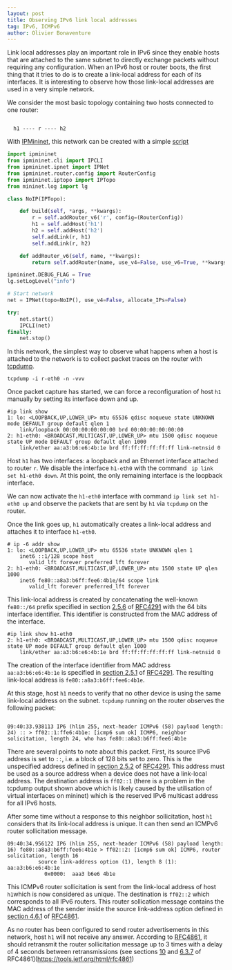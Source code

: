 ```yaml
---
layout: post
title: Observing IPv6 link local addresses
tag: IPv6, ICMPv6
author: Olivier Bonaventure
---
```


Link local addresses play an important role in IPv6 since they enable hosts 
that are attached to the same subnet to directly exchange packets without
requiring any configuration. When an IPv6 host or router boots, the
first thing that it tries to do is to create a link-local address for
each of its interfaces. It is interesting to observe how those link-local
addresses are used in a very simple network. 

We consider the most basic topology containing two hosts connected to
one router:

```console
                                                                     
  h1 ---- r ---- h2                                                                             
```

With [IPMininet](https://github.com/oliviertilmans/ipmininet), this network can be created with a simple [script](https://github.com/obonaventure/RoutingExamples/blob/master/static/noip.py)

```python
import ipmininet
from ipmininet.cli import IPCLI
from ipmininet.ipnet import IPNet
from ipmininet.router.config import RouterConfig
from ipmininet.iptopo import IPTopo
from mininet.log import lg

class NoIP(IPTopo):

    def build(self, *args, **kwargs):
        r = self.addRouter_v6('r', config=(RouterConfig))
        h1 = self.addHost('h1')
        h2 = self.addHost('h2')
        self.addLink(r, h1)
        self.addLink(r, h2)

    def addRouter_v6(self, name, **kwargs):
        return self.addRouter(name, use_v4=False, use_v6=True, **kwargs)

ipmininet.DEBUG_FLAG = True
lg.setLogLevel("info")

# Start network
net = IPNet(topo=NoIP(), use_v4=False, allocate_IPs=False)

try:
    net.start()
    IPCLI(net)
finally:
    net.stop()

```

In this network, the simplest way to observe what happens when a host is
attached to the network is to collect packet traces on the router with [tcpdump](https://www.tcpdump.org). 

```console
tcpdump -i r-eth0 -n -vvv 
```

Once packet capture has started, we can force a reconfiguration of host `h1`
manually by setting its interface down and up.

```console
#ip link show
1: lo: <LOOPBACK,UP,LOWER_UP> mtu 65536 qdisc noqueue state UNKNOWN mode DEFAULT group default qlen 1
    link/loopback 00:00:00:00:00:00 brd 00:00:00:00:00:00
2: h1-eth0: <BROADCAST,MULTICAST,UP,LOWER_UP> mtu 1500 qdisc noqueue state UP mode DEFAULT group default qlen 1000
    link/ether aa:a3:b6:e6:4b:1e brd ff:ff:ff:ff:ff:ff link-netnsid 0
```

Host `h1` has two interfaces: a loopback and an Ethernet interface attached to router `r`. We disable the interface `h1-eth0` with the command ` ip link set h1-eth0 down`. At this point, the only remaining interface is the loopback interface.

We can now activate the `h1-eth0` interface with command ` ip link set h1-eth0 up ` and observe the packets that are sent by `h1` via `tcpdump` on the router.

Once the link goes up, `h1` automatically creates a link-local address
and attaches it to interface `h1-eth0`. 

```console
# ip -6 addr show
1: lo: <LOOPBACK,UP,LOWER_UP> mtu 65536 state UNKNOWN qlen 1
    inet6 ::1/128 scope host 
       valid_lft forever preferred_lft forever
2: h1-eth0: <BROADCAST,MULTICAST,UP,LOWER_UP> mtu 1500 state UP qlen 1000
    inet6 fe80::a8a3:b6ff:fee6:4b1e/64 scope link 
       valid_lft forever preferred_lft forever
```

This link-local address is created by concatenating the well-known `fe80::/64` 
prefix specified in section [2.5.6](https://tools.ietf.org/html/rfc4291#section-2.5.6) of [RFC4291](https://tools.ietf.org/html/rfc4291) with the 
64 bits interface identifier. This identifier is constructed from the
MAC address of the interface.

```console
#ip link show h1-eth0
2: h1-eth0: <BROADCAST,MULTICAST,UP,LOWER_UP> mtu 1500 qdisc noqueue state UP mode DEFAULT group default qlen 1000
    link/ether aa:a3:b6:e6:4b:1e brd ff:ff:ff:ff:ff:ff link-netnsid 0
```

The creation of the interface identifier from MAC address `aa:a3:b6:e6:4b:1e` 
is specified
in [section 2.5.1](https://tools.ietf.org/html/rfc4291#section-2.5.1) of
[RFC4291](https://tools.ietf.org/html/rfc4291).  The resulting
link-local address is `fe80::a8a3:b6ff:fee6:4b1e`.

At this stage, host `h1` needs to verify that no other device is using the
same link-local address on the subnet. `tcpdump` running on the router observes
the following packet:

```console

09:40:33.938113 IP6 (hlim 255, next-header ICMPv6 (58) payload length: 24) :: > ff02::1:ffe6:4b1e: [icmp6 sum ok] ICMP6, neighbor solicitation, length 24, who has fe80::a8a3:b6ff:fee6:4b1e

```

There are several points to note about this packet. First, its source IPv6 
address is set to `::`, i.e. a block of 128 bits set to zero. This is the
unspecified address defined in [section 2.5.2](https://tools.ietf.org/html/rfc4291#section-2.5.2) of [RFC4291](https://tools.ietf.org/html/rfc4291). This
address must be used as a source address when a device does not have a
link-local address. The destination address is `ff02::1` (there is a problem
in the tcpdump output shown above which is likely caused by the utilisation
of virtual interfaces on mininet) which is the reserved
IPv6 multicast address for all IPv6 hosts.

After some time without a response to this neighbor sollicitation, host
`h1` considers that its link-local address is unique. It can then send an
ICMPv6 router sollicitation message.

```console
09:40:34.956122 IP6 (hlim 255, next-header ICMPv6 (58) payload length: 16) fe80::a8a3:b6ff:fee6:4b1e > ff02::2: [icmp6 sum ok] ICMP6, router solicitation, length 16
          source link-address option (1), length 8 (1): aa:a3:b6:e6:4b:1e
            0x0000:  aaa3 b6e6 4b1e

```

This ICMPv6 router sollicitation is sent from the link-local address of host `h1`which is now considered as unique. The destination is `ff02::2` which corresponds to all IPv6 routers. This router sollication message contains the MAC address
of the sender inside the source link-address option defined in [section 4.6.1](https://tools.ietf.org/html/rfc4861#section-4.6.1) of [RFC4861](https://tools.ietf.org/html/rfc4861).

As no router has been configured to send router advertisements in this network,
host `h1` will not receive any answer. According to [RFC4861](https://tools.ietf.org/html/rfc4861), it should retransmit the router sollicitation message
up to 3 times with a delay of 4 seconds between retransmissions (see sections 
[10](https://tools.ietf.org/html/rfc4861#section-10) and [6.3.7](https://tools.ietf.org/html/rfc4861#section-6.3.7) of RFC4861](https://tools.ietf.org/html/rfc4861)

